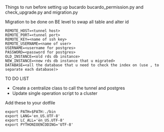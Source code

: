 
Things to run before setting up bucardo bucardo_permission.py and check_upgrade.py and migration.py

Migration to be done on BE level to swap all table and alter id 

```
REMOTE_HOST=<tunnel host>
REMOTE_PORT=<tunnel port>
REMOTE_KEY=<name of ssh key>
REMOTE_USERNAME=<name of user>
USERNAME=<username for postgres>
PASSWORD=<password for postgres>
OLD_INSTANCE=<old rds db instance>
NEW_INSTANCE=<new rds db instance that u migrated>
DATABASE=<all the database that u need to check the index on (use , to separate each database)>
```

TO DO LIST
- Create a centralize class to call the tunnel and postgres
- Update single operation script to a cluster 


Add these to your dotfile

```
export PATH=$PATH:./bin
export LANG='en_US.UTF-8'
export LC_ALL='en_US.UTF-8'
export PYTHONIOENCODING='UTF-8'
```